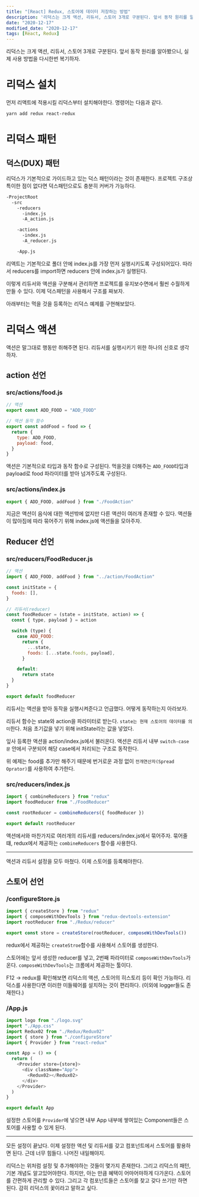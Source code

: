 ```yaml
---
title: "[React] Redux, 스토어에 데이터 저장하는 방법"
description: '리덕스는 크게 액션, 리듀서, 스토어 3개로 구분된다. 앞서 동작 원리를 알아봤으니, 실제 사용 방법을 다시한번 복기하자.'
date: "2020-12-17"
modified_date: "2020-12-17"
tags: [React, Redux]
---
```


리덕스는 크게 액션, 리듀서, 스토어 3개로 구분된다. 앞서 동작 원리를 알아봤으니, 실제 사용 방법을 다시한번 복기하자.

# 리덕스 설치

먼저 리액트에 적용시킬 리덕스부터 설치해야한다. 명령어는 다음과 같다.

```bash
yarn add redux react-redux
```

# 리덕스 패턴

## 덕스(DUX) 패턴

리덕스가 기본적으로 가이드하고 있는 덕스 패턴이라는 것이 존재한다. 프로젝트 구조상 특이한 점이 없다면 덕스패턴으로도 충분히 커버가 가능하다.

```bash
-ProjectRoot
  -src
    -reducers
      -index.js
      -A_action.js

    -actions
      -index.js
      -A_reducer.js

    -App.js
```

리액트는 기본적으로 폴더 안에 index.js를 가장 먼저 실행시키도록 구성되어있다. 따라서 reducers를 import하면 reducers 안에 index.js가 실행된다.

이렇게 리듀서와 액션을 구분해서 관리하면 프로젝트를 유지보수면에서 훨씬 수월하게 만들 수 있다. 이제 덕스패턴을 사용해서 구조를 짜보자.

아래부터는 먹을 것을 등록하는 리덕스 예제를 구현해보았다.

# 리덕스 액션

액션은 말그대로 행동만 취해주면 된다. 리듀서를 실행시키기 위한 하나의 신호로 생각하자.

## action 선언

### src/actions/food.js

```js
// 액션
export const ADD_FOOD = "ADD_FOOD"

// 액션 동작 함수
export const addFood = food => {
  return {
    type: ADD_FOOD,
    payload: food,
  }
}
```

액션은 기본적으로 타입과 동작 함수로 구성된다. 먹을것을 더해주는 `ADD_FOOD`타입과 payload로 food 파라미터를 받아 넘겨주도록 구성된다.

### src/actions/index.js

```js
export { ADD_FOOD, addFood } from "./FoodAction"
```

지금은 액션이 음식에 대한 액션밖에 없지만 다른 액션이 여러개 존재할 수 있다. 액션들이 많아짐에 따라 묶어주기 위해 index.js에 액션들을 모아주자.

## Reducer 선언

### src/reducers/FoodReducer.js

```js
// 액션
import { ADD_FOOD, addFood } from "../action/FoodAction"

const initState = {
  foods: [],
}

// 리듀서(reducer)
const foodReducer = (state = initState, action) => {
  const { type, payload } = action

  switch (type) {
    case ADD_FOOD:
      return {
        ...state,
        foods: [...state.foods, payload],
      }

    default:
      return state
  }
}

export default foodReducer
```

리듀서는 액션을 받아 동작을 실행시켜준다고 언급했다. 어떻게 동작하는지 아라보자.

리듀서 함수는 state와 action을 파라미터로 받는다. `state는 현재 스토어의 데이터를 의미`한다. 처음 초기값을 넣기 위해 initState라는 값을 넣었다.

잎사 등록한 액션을 action/index.js에서 불러온다. 액션은 리듀서 내부 `switch-case 문` 안에서 구분되어 해당 case에서 처리되는 구조로 동작한다.

위 예제는 food를 추가만 해주기 때문에 번거로운 과정 없이 `전개연산자(Spread Oprator)`를 사용하여 추가한다.

### src/reducers/index.js

```js
import { combineReducers } from "redux"
import foodReducer from "./FoodReducer"

const rootReducer = combineReducers({ foodReducer })

export default rootReducer
```

액션에서와 마찬가지로 여러개의 리듀서를 reducers/index.js에서 묶어주자. 묶어줄 떄, redux에서 제공하는 `combineReducers` 함수를 사용한다.

---

액션과 리듀서 설정을 모두 마쳤다. 이제 스토어를 등록해야한다.

## 스토어 선언

### /configureStore.js

```js
import { createStore } from "redux"
import { composeWithDevTools } from "redux-devtools-extension"
import rootReducer from "./Redux/reducer"

export const store = createStore(rootReducer, composeWithDevTools())
```

redux에서 제공하는 `createStroe`함수를 사용해서 스토어를 생성한다.

스토어에는 앞서 생성한 reducer를 넣고, 2번째 파라미터로 `composeWithDevTools`가 온다. `composeWithDevTools`는 크롬에서 제공하는 툴이다.

F12 -> redux를 확인해보면 리덕스의 액션, 스토어의 히스토리 등이 확인 가능하다. 리덕스를 사용한다면 이러한 미들웨어를 설치하는 것이 편리하다. (이외에 logger들도 존재한다.)

### /App.js

```js
import logo from "./logo.svg"
import "./App.css"
import Redux02 from "./Redux/Redux02"
import { store } from "./configureStore"
import { Provider } from "react-redux"

const App = () => {
  return (
    <Provider store={store}>
      <div className="App">
        <Redux02></Redux02>
      </div>
    </Provider>
  )
}

export default App
```

설정한 스토어를 `Provider`에 넣으면 내부 App 내부에 쌓여있는 Component들은 스토어를 사용할 수 있게 된다.

---

모든 설정이 끝났다. 이제 설정한 액션 및 리듀서를 갖고 컴포넌트에서 스토어를 활용하면 된다. 근데 너무 힘들다. 나머진 내일해야지.

리덕스는 위처럼 설정 및 추가해야하는 것들이 몇가지 존재한다. 그리고 리덕스의 패턴, 기본 개념도 알고있어야한다. 하지만, 아는 만큼 혜택이 어마어마하게 다가온다. 스토어를 간편하게 관리할 수 있다. 그리고 각 컴포넌트들은 스토어를 찾고 갖다 쓰기만 하면 된다. 감히 리덕스의 꽃이라고 말하고 싶다.

